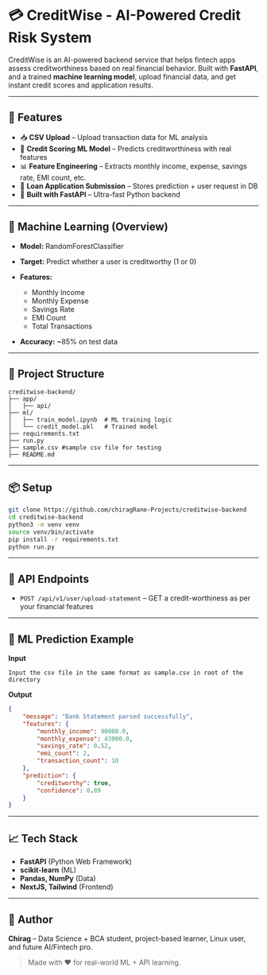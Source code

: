 # 💳 CreditWise - AI-Powered Credit Risk System

CreditWise is an AI-powered backend service that helps fintech apps assess creditworthiness based on real financial behavior. Built with **FastAPI**, and a trained **machine learning model**, upload financial data, and get instant credit scores and application results.

---

## 🚀 Features
* 📥 **CSV Upload** – Upload transaction data for ML analysis
* 🧠 **Credit Scoring ML Model** – Predicts creditworthiness with real features
* 📊 **Feature Engineering** – Extracts monthly income, expense, savings rate, EMI count, etc.
* 📝 **Loan Application Submission** – Stores prediction + user request in DB
* 🧾 **Built with FastAPI** – Ultra-fast Python backend

---

## 🧠 Machine Learning (Overview)

* **Model:** RandomForestClassifier
* **Target:** Predict whether a user is creditworthy (1 or 0)
* **Features:**

  * Monthly Income
  * Monthly Expense
  * Savings Rate
  * EMI Count
  * Total Transactions
* **Accuracy:** \~85% on test data

---

## 📂 Project Structure

```
creditwise-backend/
├── app/
│   ├── api/
├── ml/
│   ├── train_model.ipynb  # ML training logic
│   └── credit_model.pkl   # Trained model
├── requirements.txt
├── run.py
├── sample.csv #sample csv file for testing
├── README.md
```

---

## 📦 Setup

```bash
git clone https://github.com/chiragRane-Projects/creditwise-backend
cd creditwise-backend
python3 -m venv venv
source venv/bin/activate
pip install -r requirements.txt
python run.py
```

---

## 🧾 API Endpoints

* `POST /api/v1/user/upload-statement` – GET a credit-worthiness as per your financial features
---

## 🤖 ML Prediction Example

**Input**

```file
Input the csv file in the same format as sample.csv in root of the directory
```

**Output**

```json
{
    "message": "Bank Statement parsed successfully",
    "features": {
        "monthly_income": 90000.0,
        "monthly_expense": 43000.0,
        "savings_rate": 0.52,
        "emi_count": 2,
        "transaction_count": 10
    },
    "prediction": {
        "creditworthy": true,
        "confidence": 0.89
    }
}
```

---

## 📈 Tech Stack

* **FastAPI** (Python Web Framework)
* **scikit-learn** (ML)
* **Pandas, NumPy** (Data)
* **NextJS, Tailwind** (Frontend)

---

## 🧠 Author

**Chirag** – Data Science + BCA student, project-based learner, Linux user, and future AI/Fintech pro.

> Made with ❤️ for real-world ML + API learning.
